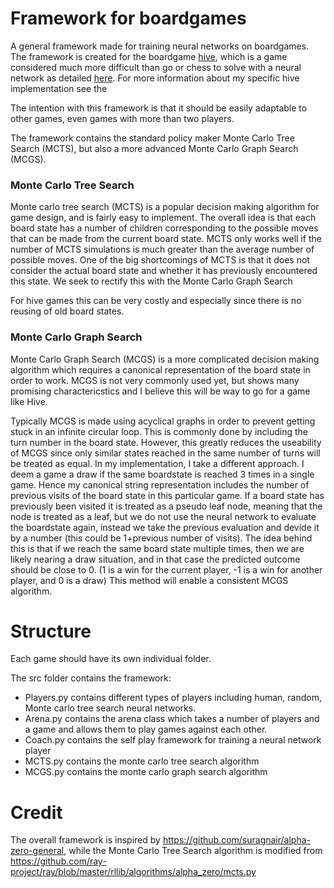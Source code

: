 
# Framework for boardgames
A general framework made for training neural networks on boardgames. 
The framework is created for the boardgame [hive](https://boardgamegeek.com/boardgame/2655/hive), which is a game considered much more difficult than go or chess to solve with a neural network as detailed [here](https://liacs.leidenuniv.nl/~plaata1/papers/IEEE_Conference_Hive_D__Kampert.pdf).
For more information about my specific hive implementation see the [](HiveReadme.md)

The intention with this framework is that it should be easily adaptable to other games, even games with more than two players.

The framework contains the standard policy maker Monte Carlo Tree Search (MCTS), but also a more advanced Monte Carlo Graph Search (MCGS). 

### Monte Carlo Tree Search
Monte carlo tree search (MCTS) is a popular decision making algorithm for game design, and is fairly easy to implement. The overall idea is that each board state has a number of children corresponding to the possible moves that can be made from the current board state.
MCTS only works well if the number of MCTS simulations is much greater than the average number of possible moves. 
One of the big shortcomings of MCTS is that it does not consider the actual board state and whether it has previously encountered this state. We seek to rectify this with the Monte Carlo Graph Search

For hive games this can be very costly and especially since there is no reusing of old board states. 

### Monte Carlo Graph Search
Monte Carlo Graph Search (MCGS) is a more complicated decision making algorithm which requires a canonical representation of the board state in order to work. 
MCGS is not very commonly used yet, but shows many promising charactericstics and I believe this will be way to go for a game like Hive.

Typically MCGS is made using acyclical graphs in order to prevent getting stuck in an infinite circular loop. This is commonly done by including the turn number in the board state. However, this greatly reduces the useability of MCGS since only similar states reached in the same number of turns will be treated as equal.
In my implementation, I take a different approach. I deem a game a draw if the same boardstate is reached 3 times in a single game.
Hence my canonical string representation includes the number of previous visits of the board state in this particular game.
If a board state has previously been visited it is treated as a pseudo leaf node, meaning that the node is treated as a leaf, but we do not use the neural network to evaluate the boardstate again, instead we take the previous evaluation and devide it by a number (this could be 1+previous number of visits). 
The idea behind this is that if we reach the same board state multiple times, then we are likely nearing a draw situation, and in that case the predicted outcome should be close to 0. 
(1 is a win for the current player, -1 is a win for another player, and 0 is a draw)
This method will enable a consistent MCGS algorithm.




# Structure
Each game should have its own individual folder.

The src folder contains the framework:
- Players.py contains different types of players including human, random, Monte carlo tree search neural networks.
- Arena.py contains the arena class which takes a number of players and a game and allows them to play games against each other.
- Coach.py contains the self play framework for training a neural network player
- MCTS.py contains the monte carlo tree search algorithm
- MCGS.py contains the monte carlo graph search algorithm

# Credit 
The overall framework is inspired by 
https://github.com/suragnair/alpha-zero-general, while the Monte Carlo Tree Search algorithm is modified from https://github.com/ray-project/ray/blob/master/rllib/algorithms/alpha_zero/mcts.py




